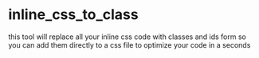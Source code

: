 # inline_css_to_class
this tool will replace all your inline css code with classes and ids form so you can add them directly to a css file to optimize your code in a seconds
